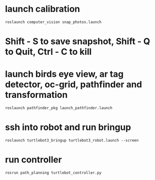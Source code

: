 # launch calibration
    roslaunch computer_vision snap_photos.launch
# Shift - S to save snapshot, Shift - Q to Quit, Ctrl - C to kill

# launch birds eye view, ar tag detector, oc-grid, pathfinder and transformation
    roslaunch pathfinder_pkg launch_pathfinder.launch

# ssh into robot and run bringup
    roslaunch turtlebot3_bringup turtlebot3_robot.launch --screen

# run controller
    rosrun path_planning turtlebot_controller.py